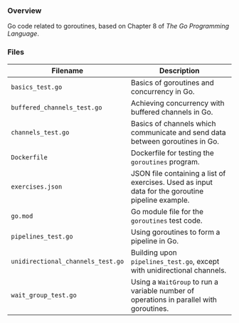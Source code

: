 ### Overview

Go code related to goroutines, based on Chapter 8 of *The Go Programming Language*.

### Files

| Filename                          | Description                                                                                       |
|-----------------------------------|---------------------------------------------------------------------------------------------------|
| `basics_test.go`                  | Basics of goroutines and concurrency in Go.                                                       |
| `buffered_channels_test.go`       | Achieving concurrency with buffered channels in Go.                                               |
| `channels_test.go`                | Basics of channels which communicate and send data between goroutines in Go.                      |
| `Dockerfile`                      | Dockerfile for testing the `goroutines` program.                                                  |
| `exercises.json`                  | JSON file containing a list of exercises.  Used as input data for the goroutine pipeline example. |
| `go.mod`                          | Go module file for the `goroutines` test code.                                                    |
| `pipelines_test.go`               | Using goroutines to form a pipeline in Go.                                                        |
| `unidirectional_channels_test.go` | Building upon `pipelines_test.go`, except with unidirectional channels.                           |
| `wait_group_test.go`              | Using a `WaitGroup` to run a variable number of operations in parallel with goroutines.           |